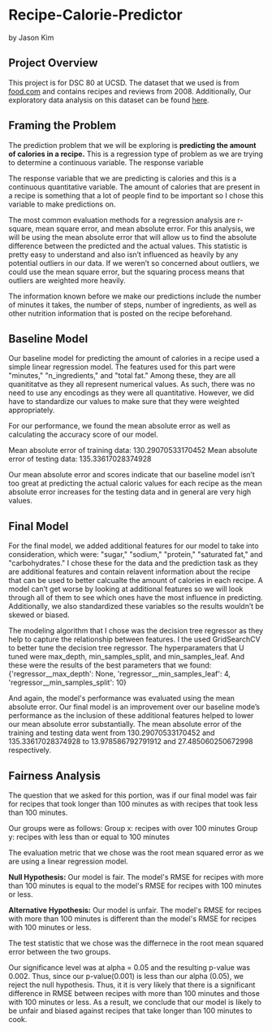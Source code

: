 # Recipe-Calorie-Predictor

by Jason Kim

## Project Overview

This project is for DSC 80 at UCSD. The dataset that we used is from [food.com](https://www.food.com) and contains recipes and reviews from 2008. Additionally, Our exploratory data analysis on this dataset can be found [here](https://jasonkim18.github.io/Food-Analysis/).

## Framing the Problem

The prediction problem that we will be exploring is **predicting the amount of calories in a recipe.** This is a regression type of problem as we are trying to determine a continuous variable. The response variable 

The response variable that we are predicting is calories and this is a continuous quantitative variable. The amount of calories that are present in a recipe is something that a lot of people find to be important so I chose this variable to make predictions on.

The most common evaluation methods for a regression analysis are r-square, mean square error, and mean absolute error. For this analysis, we will be using the mean absolute error that will allow us to find the absolute difference between the predicted and the actual values. This statistic is pretty easy to understand and also isn’t influenced as heavily by any potential outliers in our data. If we weren’t so concerned about outliers, we could use the mean square error, but the squaring process means that outliers are weighted more heavily.

The information known before we make our predictions include the number of minutes it takes, the number of steps, number of ingredients, as well as other nutrition information that is posted on the recipe beforehand. 

## Baseline Model 

Our baseline model for predicting the amount of calories in a recipe used a simple linear regression model. The features used for this part were "minutes," "n_ingredients," and "total fat." Among these, they are all quanititatve as they all represent numerical values. As such, there was no need to use any encodings as they were all quantitative. However, we did have to standardize our values to make sure that they were weighted appropriately.

For our performance, we found the mean absolute error as well as calculating the accuracy score of our model. 

Mean absolute error of training data: 130.29070533170452 
Mean absolute error of testing data: 135.33617028374928

Our mean absolute error and scores indicate that our baseline model isn’t too great at predicting the actual caloric values for each recipe as the mean absolute error increases for the testing data and in general are very high values.

## Final Model 

For the final model, we added additional features for our model to take into consideration, which were: "sugar," "sodium," "protein," "saturated fat," and "carbohydrates." I chose these for the data and the prediction task as they are additional features and contain relavent information about the recipe that can be used to better calcualte the amount of calories in each recipe. A model can’t get worse by looking at additional features so we will look through all of them to see which ones have the most influence in predicting. Additionally, we also standardized these variables so the results wouldn’t be skewed or biased.

The modeling algorithm that I chose was the decision tree regressor as they help to capture the relationship between features. I the  used GridSearchCV to better tune the decision tree regressor. The hyperparamaters that U tuned were max_depth, min_samples_split, and min_samples_leaf. And these were the results of the best parameters that we found:
{'regressor__max_depth': None, 'regressor__min_samples_leaf': 4, 'regressor__min_samples_split': 10}

And again, the model's performance was evaluated using the mean absolute error. Our final model is an improvement over our baseline mode’s performance as the inclusion of these additional features helped to lower our mean absolute error substantially. The mean absolute error of the training and testing data went from 130.29070533170452 and 135.33617028374928 to 13.978586792791912 and 27.485060250672998 respectively.

## Fairness Analysis 

The question that we asked for this portion, was if our final model was fair for recipes that took longer than 100 minutes as with recipes that took less than 100 minutes. 

Our groups were as follows:
	Group x: recipes with over 100 minutes
	Group y: recipes with less than or equal to 100 minutes

The evaluation metric that we chose was the root mean squared error as we are using a linear regression model.

**Null Hypothesis:**
Our model is fair. The model's RMSE for recipes with more than 100 minutes is equal to the model's RMSE for recipes with 100 minutes or less.

**Alternative Hypothesis:**
Our model is unfair. The model's RMSE for recipes with more than 100 minutes is different than the model's RMSE for recipes with 100 minutes or less.

The test statistic that we chose was the differnece in the root mean squared error between the two groups. 

Our significance level was at alpha = 0.05 and the resulting p-value was 0.002. Thus, since our p-value(0.001)  is less than our alpha (0.05), we reject the null hypothesis. Thus, it it is very likely that there is a significant difference in RMSE between recipes with more than 100 minutes and those with 100 minutes or less. As a result, we conclude that our model is likely to be unfair and biased against recipes that take longer than 100 minutes to cook.
